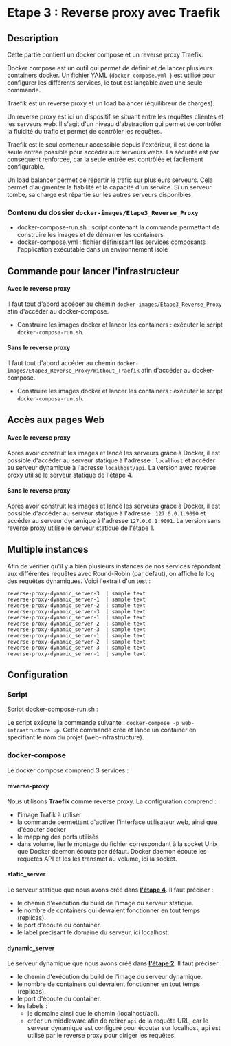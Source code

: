 # Etape 3 : Reverse proxy avec Traefik

## Description

Cette partie contient un docker compose et un reverse proxy Traefik.

Docker compose est un outil qui permet de définir et de lancer plusieurs containers docker. 
Un fichier YAML (```docker-compose.yml ```) est utilisé pour configurer les différents services, le tout est lançable avec
une seule commande.

Traefik est un reverse proxy et un load balancer (équilibreur de charges).

Un reverse proxy est ici un dispositif se situant entre les requêtes clientes et les serveurs web. Il s'agit d'un niveau
d'abstraction qui permet de contrôler la fluidité du trafic et permet de contrôler les requêtes. 

Traefik est le seul conteneur accessible depuis l'extérieur, il est donc la seule entrée possible pour accéder aux
serveurs webs. La sécurité est par conséquent renforcée, car la seule entrée est contrôlée et facilement configurable.

Un load balancer permet de répartir le trafic sur plusieurs serveurs. Cela permet d'augmenter la fiabilité et la capacité
d'un service. Si un serveur tombe, sa charge est répartie sur les autres serveurs disponibles.

### Contenu du dossier ```docker-images/Etape3_Reverse_Proxy```

- docker-compose-run.sh : script contenant la commande permettant de construire les images et de démarrer les containers
- docker-compose.yml : fichier définissant les services composants l'application exécutable dans un environnement isolé

## Commande pour lancer l'infrastructeur

#### Avec le reverse proxy
Il faut tout d'abord accéder au chemin ```docker-images/Etape3_Reverse_Proxy``` afin
d'accéder au docker-compose.

- Construire les images docker et lancer les containers : exécuter le script ```docker-compose-run.sh```.

#### Sans le reverse proxy

Il faut tout d'abord accéder au chemin ```docker-images/Etape3_Reverse_Proxy/Without_Traefik``` afin
d'accéder au docker-compose.

- Construire les images docker et lancer les containers : exécuter le script ```docker-compose-run.sh```.


## Accès aux pages Web

#### Avec le reverse proxy

Après avoir construit les images et lancé les serveurs grâce à Docker, il est possible d'accéder au serveur statique à l'adresse :
```localhost``` et accéder au serveur dynamique à l'adresse ```localhost/api```.
La version avec reverse proxy utilise le serveur statique de l'étape 4.

#### Sans le reverse proxy

Après avoir construit les images et lancé les serveurs grâce à Docker, il est possible d'accéder au serveur statique à l'adresse :
```127.0.0.1:9090``` et accéder au serveur dynamique à l'adresse ```127.0.0.1:9091```.
La version sans reverse proxy utilise le serveur statique de l'étape 1.

## Multiple instances

Afin de vérifier qu'il y a bien plusieurs instances de nos services répondant aux différentes requêtes 
avec Round-Robin (par défaut), on affiche le log des requêtes dynamiques.
Voici l'extrait d'un test : 

```
reverse-proxy-dynamic_server-3  | sample text
reverse-proxy-dynamic_server-1  | sample text
reverse-proxy-dynamic_server-2  | sample text
reverse-proxy-dynamic_server-3  | sample text
reverse-proxy-dynamic_server-1  | sample text
reverse-proxy-dynamic_server-2  | sample text
reverse-proxy-dynamic_server-3  | sample text
reverse-proxy-dynamic_server-1  | sample text
reverse-proxy-dynamic_server-2  | sample text
reverse-proxy-dynamic_server-3  | sample text
reverse-proxy-dynamic_server-1  | sample text
```

## Configuration

### Script

Script docker-compose-run.sh :

Le script exécute la commande suivante : ```docker-compose -p web-infrastructure up```.
Cette commande crée et lance un container en spécifiant le nom du projet 
(web-infrastructure).


### docker-compose

Le docker compose comprend 3 services :

#### reverse-proxy
Nous utilisons **Traefik** comme reverse proxy. La configuration comprend :
- l'image Trafik à utiliser 
- la commande permettant d'activer l'interface utilisateur web, ainsi que 
  d'écouter docker
- le mapping des ports utilisés
- dans volume, lier le montage du fichier correspondant à la socket Unix que 
  Docker daemon écoute par défaut. Docker daemon écoute les requêtes API et les 
  les transmet au volume, ici la socket.

#### static_server
Le serveur statique que nous avons créé dans [**l'étape 4**](readmeEtape4.md).
Il faut préciser :
- le chemin d'exécution du build de l'image du serveur statique.
- le nombre de containers qui devraient fonctionner en tout temps (replicas).
- le port d'écoute du container.
- le label précisant le domaine du serveur, ici localhost.

#### dynamic_server
Le serveur dynamique que nous avons créé dans [**l'étape 2**](readmeEtape2.md).
Il faut préciser :
- le chemin d'exécution du build de l'image du serveur dynamique.
- le nombre de containers qui devraient fonctionner en tout temps (replicas).
- le port d'écoute du container.
- les labels :
  - le domaine ainsi que le chemin (localhost/api).
  - créer un middleware afin de retirer ```api``` de la requête URL, car le 
    serveur dynamique est configuré pour écouter sur localhost, api est utilisé 
    par le reverse proxy pour diriger les requêtes.

